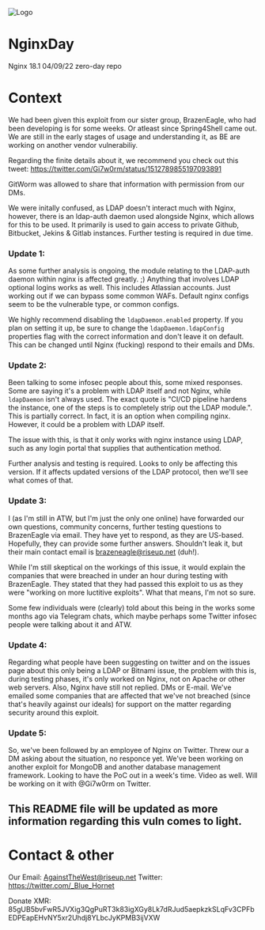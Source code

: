 ![Logo](https://i.ibb.co/k5jFkC0/nd22.png)


# NginxDay
Nginx 18.1 04/09/22 zero-day repo

# Context
We had been given this exploit from our sister group, BrazenEagle, who had been developing is for some weeks. Or atleast since Spring4Shell came out.
We are still in the early stages of usage and understanding it, as BE are working on another vendor vulnerabiliy.

Regarding the finite details about it, we recommend you check out this tweet:
https://twitter.com/Gi7w0rm/status/1512789855197093891

GitWorm was allowed to share that information with permission from our DMs.

We were initally confused, as LDAP doesn't interact much with Nginx, however, there is an ldap-auth daemon used alongside Nginx, which allows for this to be used.
It primarily is used to gain access to private Github, Bitbucket, Jekins & Gitlab instances. Further testing is required in due time.

### Update 1: 
As some further analysis is ongoing, the module relating to the LDAP-auth daemon within nginx is affected greatly. ;)
Anything that involves LDAP optional logins works as well. This includes Atlassian accounts. Just working out if we can bypass some common WAFs. Default nginx configs seem to be the vulnerable type, or common configs.

We highly recommend disabling the ``ldapDaemon.enabled`` property. If you plan on setting it up, be sure to change the ``ldapDaemon.ldapConfig`` properties flag with the correct information and don't leave it on default. This can be changed until Nginx (fucking) respond to their emails and DMs.

### Update 2:
Been talking to some infosec people about this, some mixed responses. Some are saying it's a problem with LDAP itself and not Nginx, while ``ldapDaemon`` isn't always used. The exact quote is "CI/CD pipeline hardens the instance, one of the steps is to completely strip out the LDAP module.". This is partially correct. In fact, it is an option when compiling nginx. However, it could be a problem with LDAP itself.

The issue with this, is that it only works with nginx instance using LDAP, such as any login portal that supplies that authentication method. 

Further analysis and testing is required. Looks to only be affecting this version. If it affects updated versions of the LDAP protocol, then we'll see what comes of that.

### Update 3:
I (as I'm still in ATW, but I'm just the only one online) have forwarded our own questions, community concerns, further testing questions to BrazenEagle via email. They have yet to respond, as they are US-based. Hopefully, they can provide some further answers. Shouldn't leak it, but their main contact email is brazeneagle@riseup.net (duh!). 

While I'm still skeptical on the workings of this issue, it would explain the companies that were breached in under an hour during testing with BrazenEagle. They stated that they had passed this exploit to us as they were "working on more luctitive exploits". What that means, I'm not so sure.

Some few individuals were (clearly) told about this being in the works some months ago via Telegram chats, which maybe perhaps some Twitter infosec people were talking about it and ATW.

### Update 4:

Regarding what people have been suggesting on twitter and on the issues page about this only being a LDAP or Bitnami issue, the problem with this is, during testing phases, it's only worked on Nginx, not on Apache or other web servers. Also, Nginx have still not replied. DMs or E-mail. We've emailed some companies that are affected that we've not breached (since that's heavily against our ideals) for support on the matter regarding security around this exploit.


### Update 5:
So, we've been followed by an employee of Nginx on Twitter. Threw our a DM asking about the situation, no responce yet.
We've been working on another exploit for MongoDB and another database management framework. Looking to have the PoC out in a week's time. Video as well. Will be working on it with @Gi7w0rm on Twitter.

## This README file will be updated as more information regarding this vuln comes to light. 

# Contact & other
Our Email: AgainstTheWest@riseup.net
Twitter: https://twitter.com/_Blue_Hornet

Donate XMR: 85gUB5bvFwR5JVXig3QgPuRT3k83igXGy8Lk7dRJud5aepkzkSLqFv3CPFbEDPEapEHvNY5xr2Uhdj8YLbcJyKPMB3ijVXW
